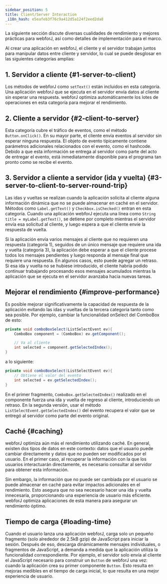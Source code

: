 ```yaml
---
sidebar_position: 5
title: Client/Server Interaction
_i18n_hash: e5eafeb3f76c9a412d5a124f2eed2da8
---
```

La siguiente sección discute diversas cualidades de rendimiento y mejores prácticas para webforJ, así como detalles de implementación para el marco.

Al crear una aplicación en webforJ, el cliente y el servidor trabajan juntos para manipular datos entre cliente y servidor, lo cual se puede desglosar en las siguientes categorías amplias:

## 1. Servidor a cliente {#1-server-to-client}

Los métodos de webforJ como `setText()` están incluidos en esta categoría. Una aplicación webforJ que se ejecuta en el servidor envía datos al cliente sin esperar una respuesta. webforJ optimiza automáticamente los lotes de operaciones en esta categoría para mejorar el rendimiento.

## 2. Cliente a servidor {#2-client-to-server}

Esta categoría cubre el tráfico de eventos, como el método `Button.onClick()`. En su mayor parte, el cliente envía eventos al servidor sin esperar ninguna respuesta. El objeto de evento típicamente contiene parámetros adicionales relacionados con el evento, como el hashcode. Debido a que esta información se entrega al servidor como parte del acto de entregar el evento, está inmediatamente disponible para el programa tan pronto como se recibe el evento.

## 3. Servidor a cliente a servidor (ida y vuelta) {#3-server-to-client-to-server-round-trip}

Las idas y vueltas se realizan cuando la aplicación solicita al cliente alguna información dinámica que no se puede almacenar en caché en el servidor. Métodos como `Label.getText()` y `Checkbox.isChecked()` entran en esta categoría. Cuando una aplicación webforJ ejecuta una línea como `String title = myLabel.getText()`, se detiene por completo mientras el servidor envía esa solicitud al cliente, y luego espera a que el cliente envíe la respuesta de vuelta.

Si la aplicación envía varios mensajes al cliente que no requieren una respuesta (categoría 1), seguidos de un único mensaje que requiere una ida y vuelta (categoría 3), la aplicación debe esperar a que el cliente procese todos los mensajes pendientes y luego responda al mensaje final que requiere una respuesta. En algunos casos, esto puede agregar un retraso. Si esa ida y vuelta no se hubiese introducido, el cliente habría podido continuar trabajando procesando esos mensajes acumulados mientras la aplicación que se ejecuta en el servidor avanzaba hacia nuevas tareas.

## Mejorar el rendimiento {#improve-performance}

Es posible mejorar significativamente la capacidad de respuesta de la aplicación evitando las idas y vueltas de la tercera categoría tanto como sea posible. Por ejemplo, cambiar la funcionalidad onSelect del ComboBox de esto:

```java
private void comboBoxSelect(ListSelectEvent ev){
    ComboBox component = (ComboBox) ev.getComponent();

    // Va al cliente
    int selected = component.getSelectedIndex();
}
```

a lo siguiente:

```java
private void comboBoxSelect(ListSelectEvent ev){
    // Obtiene el valor del evento
    int selected = ev.getSelectedIndex();
}
```

En el primer fragmento, `ComboBox.getSelectedIndex()` realizado en el componente fuerza una ida y vuelta de regreso al cliente, introduciendo un retraso. En la segunda versión, usar el método `ListSelectEvent.getSelectedIndex()` del evento recupera el valor que se entregó al servidor como parte del evento original.

## Caché {#caching}

webforJ optimiza aún más el rendimiento utilizando caché. En general, existen dos tipos de datos en este contexto: datos que el usuario puede cambiar directamente y datos que no pueden ser modificados por el usuario. En el primer caso, al recuperar la información con la que los usuarios interactuarán directamente, es necesario consultar al servidor para obtener esta información.

Sin embargo, la información que no puede ser cambiada por el usuario se puede almacenar en caché para evitar impactos adicionales en el rendimiento. Esto asegura que no sea necesario hacer una ida y vuelta innecesaria, proporcionando una experiencia de usuario más eficiente. webforJ optimiza aplicaciones de esta manera para asegurar un rendimiento óptimo.

## Tiempo de carga {#loading-time}

Cuando el usuario lanza una aplicación webforJ, carga solo un pequeño fragmento (solo alrededor de 2.5kB gzip) de JavaScript para iniciar la sesión. Después de eso, descarga dinámicamente mensajes individuales, o fragmentos de JavaScript, a demanda a medida que la aplicación utiliza la funcionalidad correspondiente. Por ejemplo, el servidor solo envía al cliente el JavaScript necesario para construir un `Button` de webforJ una vez: cuando la aplicación crea su primer componente `Button`. Esto resulta en mejoras medibles en el tiempo de carga inicial, lo que resulta en una mejor experiencia de usuario.
